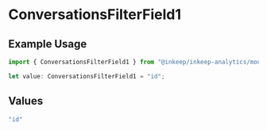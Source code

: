 # ConversationsFilterField1

## Example Usage

```typescript
import { ConversationsFilterField1 } from "@inkeep/inkeep-analytics/models/components";

let value: ConversationsFilterField1 = "id";
```

## Values

```typescript
"id"
```